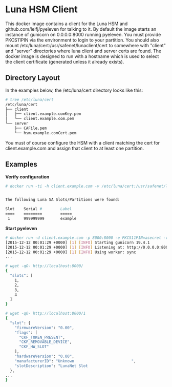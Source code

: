 Luna HSM Client
====

This docker image contains a client for the Luna HSM and github.com/leifj/pyeleven for talking to it. By default
the image starts an instance of gunicorn on 0.0.0.0:8000 running pyeleven. You must provide PKCS11PIN via the 
environment to login to your partition. You should also mount /etc/luna/cert:/usr/safenet/lunaclient/cert to 
somewhere with "client" and "server" directories where luna client and server certs are found. The docker
image is designed to run with a hostname which is used to select the client certificate (generated unless it 
already exists).

Directory Layout
---

In the examples below, the /etc/luna/cert directory looks like this:

```bash
# tree /etc/luna/cert
/etc/luna/cert
├── client
│   ├── client.example.comKey.pem
│   └── client.example.com.pem
└── server
    ├── CAFile.pem
    └── hsm.example.comCert.pem
```

You must of course configure the HSM with a client matching the cert for client.example.com and assign
that client to at least one partition.

Examples
---

**Verify configuration**

```bash
# docker run -ti -h client.example.com -v /etc/luna/cert:/usr/safenet/lunaclient/cert docker.sunet.se/luna-client vtl verify


The following Luna SA Slots/Partitions were found: 

Slot    Serial #        Label
====    ========        =====
 1      999999999       example

```

**Start pyeleven**
```bash
# docker run -d client.example.com -p 8000:8000 -e PKCS11PIN=asecret -v /etc/luna/cert:/usr/safenet/lunaclient/cert docker.sunet.se/luna-client
[2015-12-12 00:01:29 +0000] [1] [INFO] Starting gunicorn 19.4.1
[2015-12-12 00:01:29 +0000] [1] [INFO] Listening at: http://0.0.0.0:8000 (1)
[2015-12-12 00:01:29 +0000] [1] [INFO] Using worker: sync
...

# wget -qO- http://localhost:8000/
{
  "slots": [
    1, 
    2, 
    3, 
    4
  ]
}

# wget -qO- http://localhost:8000/1
{
  "slot": {
    "firmwareVersion": "0.00", 
    "flags": [
      "CKF_TOKEN_PRESENT", 
      "CKF_REMOVABLE_DEVICE", 
      "CKF_HW_SLOT"
    ], 
    "hardwareVersion": "0.00", 
    "manufacturerID": "Unknown                         ", 
    "slotDescription": "LunaNet Slot                                                    "
  },
...
}
```

